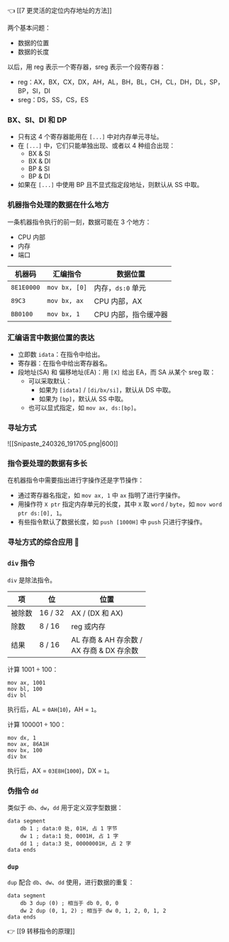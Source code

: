 👈 [[7 更灵活的定位内存地址的方法]]

两个基本问题：

- 数据的位置
- 数据的长度

以后，用 reg 表示一个寄存器，sreg 表示一个段寄存器：

- reg：AX，BX，CX，DX，AH，AL，BH，BL，CH，CL，DH，DL，SP，BP，SI，DI
- sreg：DS，SS，CS，ES

### BX、SI、DI 和 DP

- 只有这 4 个寄存器能用在 `[...]` 中对内存单元寻址。
- 在 `[...]` 中，它们只能单独出现、或者以 4 种组合出现：
	- BX & SI
	- BX & DI
	- BP & SI
	- BP & DI
- 如果在 `[...]` 中使用 BP 且不显式指定段地址，则默认从 SS 中取。

### 机器指令处理的数据在什么地方

一条机器指令执行的前一刻，数据可能在 3 个地方：

- CPU 内部
- 内存
- 端口

| 机器码        | 汇编指令          | 数据位置         |
| ---------- | ------------- | ------------ |
| `8E1E0000` | `mov bx, [0]` | 内存，`ds:0` 单元 |
| `89C3`     | `mov bx, ax`  | CPU 内部，AX    |
| `BB0100`   | `mov bx, 1`   | CPU 内部，指令缓冲器 |

### 汇编语言中数据位置的表达

- 立即数 `idata`：在指令中给出。
- 寄存器：在指令中给出寄存器名。
- 段地址(SA) 和 偏移地址(EA)：用 `[X]` 给出 EA，而 SA 从某个 sreg 取：
	- 可以采取默认：
		- 如果为 `[idata]` / `[di/bx/si]`，默认从 DS 中取。
		- 如果为 `[bp]`，默认从 SS 中取。
	- 也可以显式指定，如 `mov ax, ds:[bp]`。

### 寻址方式

![[Snipaste_240326_191705.png|600]]

### 指令要处理的数据有多长

在机器指令中需要指出进行字操作还是字节操作：

- 通过寄存器名指定，如 `mov ax, 1` 中 `ax` 指明了进行字操作。
- 用操作符 `X ptr` 指定内存单元的长度，其中 `X` 取 `word` / `byte`，如 `mov word ptr ds:[0], 1`。
- 有些指令默认了数据长度，如 `push [1000H]` 中 `push` 只进行字操作。

### 寻址方式的综合应用 🚫

### `div` 指令

`div` 是除法指令。

| 项   | 位       | 位置                                 |
| --- | ------- | ---------------------------------- |
| 被除数 | 16 / 32 | AX / (DX 和 AX)                     |
| 除数  | 8 / 16  | reg 或内存                            |
| 结果  | 8 / 16  | AL 存商 & AH 存余数 /<br>AX 存商 & DX 存余数 |

计算 $1001 \div 100$：

```asmatmel
mov ax, 1001
mov bl, 100
div bl
```

执行后，AL = `0AH`(`10`)，AH = `1`。

计算 $100001 \div 100$：

```asmatmel
mov dx, 1
mov ax, 86A1H
mov bx, 100
div bx
```

执行后，AX = `03E8H`(`1000`)，DX = `1`。

### 伪指令 `dd`

类似于 `db`、`dw`，`dd` 用于定义双字型数据：

```asmatmel
data segment
	db 1 ; data:0 处, 01H, 占 1 字节
	dw 1 ; data:1 处, 0001H, 占 1 字
	dd 1 ; data:3 处, 00000001H, 占 2 字
data ends
```

### `dup`

`dup` 配合 `db`、`dw`、`dd` 使用，进行数据的重复：

```asmatmel
data segment
	db 3 dup (0) ; 相当于 db 0, 0, 0
	dw 2 dup (0, 1, 2) ; 相当于 dw 0, 1, 2, 0, 1, 2
data ends
```

👉 [[9 转移指令的原理]]
